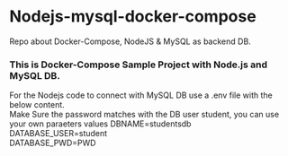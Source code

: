 # Nodejs-mysql-docker-compose
Repo about Docker-Compose, NodeJS &amp; MySQL as backend DB.


### This is Docker-Compose Sample Project with Node.js and MySQL DB.
For the Nodejs code to connect with MySQL DB use a .env file with the below content.  
Make Sure the password matches with the DB user student, you can use your own paraeters values
DBNAME=studentsdb  
DATABASE_USER=student  
DATABASE_PWD=PWD
